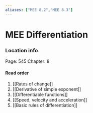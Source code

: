 ```yaml
---
aliases: ["MEE 8.2","MEE 8.3"]
---
```


# MEE Differentiation

### Location info
Page: 545
Chapter: 8

#### Read order

1) [[Rates of change]]
2) [[Derivative of simple exponent]]
3) [[Differentiable functions]]
4) [[Speed, velocity and acceleration]]
5) [[Basic rules of differentiation]]